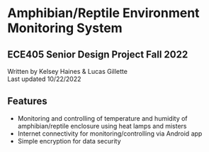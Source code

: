 # Amphibian/Reptile Environment Monitoring System

## ECE405 Senior Design Project Fall 2022

Written by Kelsey Haines & Lucas Gillette  
Last updated 10/22/2022


## Features

- Monitoring and controlling of temperature and humidity of amphibian/reptile enclosure using heat lamps and misters
- Internet connectivity for monitoring/controlling via Android app
- Simple encryption for data security
